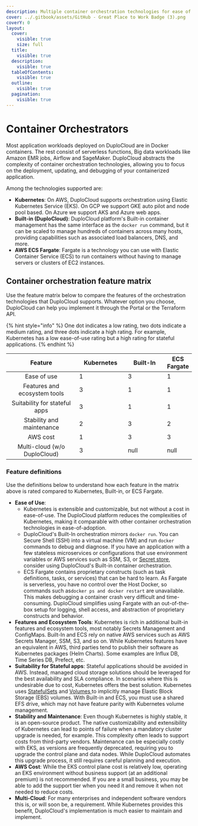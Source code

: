 ```yaml
---
description: Multiple container orchestration technologies for ease of consumption
cover: ../.gitbook/assets/GitHub - Great Place to Work Badge (3).png
coverY: 0
layout:
  cover:
    visible: true
    size: full
  title:
    visible: true
  description:
    visible: true
  tableOfContents:
    visible: true
  outline:
    visible: true
  pagination:
    visible: true
---
```


# Container Orchestrators

Most application workloads deployed on DuploCloud are in Docker containers. The rest consist of serverless functions, Big data workloads like Amazon EMR jobs, Airflow and SageMaker. DuploCloud abstracts the complexity of container orchestration technologies, allowing you to focus on the deployment, updating, and debugging of your containerized application.&#x20;

Among the technologies supported are:

* **Kubernetes**: On AWS, DuploCloud supports orchestration using Elastic Kubernetes Service (EKS). On GCP we support GKE auto pilot and node pool based. On Azure we support AKS and Azure web apps.&#x20;
* **Built-in (DuploCloud)**: DuploCloud platform's Built-in container management has the same interface as the `docker run` command, but it can be scaled to manage hundreds of containers across many hosts, providing capabilities such as associated load balancers, DNS, and more.
* **AWS ECS Fargate**: Fargate is a technology you can use with Elastic Container Service (ECS) to run containers without having to manage servers or clusters of EC2 instances.&#x20;

## Container orchestration feature matrix

Use the feature matrix below to compare the features of the orchestration technologies that DuploCloud supports. Whatever option you choose, DuploCloud can help you implement it through the Portal or the Terraform API.

{% hint style="info" %}
One dot indicates a low rating, two dots indicate a medium rating, and three dots indicate a high rating. For example, Kubernetes has a low ease-of-use rating but a high rating for stateful applications.
{% endhint %}



<table><thead><tr><th width="276.71428571428567" align="center">Feature</th><th width="150" data-type="rating" data-max="3">Kubernetes</th><th width="150" data-type="rating" data-max="3">Built-In</th><th data-type="rating" data-max="3">ECS Fargate</th></tr></thead><tbody><tr><td align="center">Ease of use</td><td>1</td><td>3</td><td>1</td></tr><tr><td align="center">Features and ecosystem tools</td><td>3</td><td>1</td><td>1</td></tr><tr><td align="center">Suitability for stateful apps</td><td>3</td><td>1</td><td>1</td></tr><tr><td align="center">Stability and maintenance</td><td>2</td><td>3</td><td>2</td></tr><tr><td align="center">AWS cost</td><td>1</td><td>3</td><td>3</td></tr><tr><td align="center">Multi-cloud (w/o DuploCloud)</td><td>3</td><td>null</td><td>null</td></tr></tbody></table>

### **Feature definitions**

Use the definitions below to understand how each feature in the matrix above is rated compared to Kubernetes, Built-in, or ECS Fargate.&#x20;

* **Ease of Use**:&#x20;
  * Kubernetes is extensible and customizable, but not without a cost in ease-of-use. The DuploCloud platform reduces the complexities of Kubernetes, making it comparable with other container orchestration technologies in ease-of-adoption.
  * DuploCloud's Built-In orchestration mirrors `docker run`. You can Secure Shell (SSH) into a virtual machine (VM) and run `docker` commands to debug and diagnose. If you have an application with a few stateless microservices or configurations that use environment variables or AWS services such as SSM, S3, or [Secret store](../overview/aws-services/containers/passing-config-and-secrets.md), consider using DuploCloud's Built-in container orchestration.
  * ECS Fargate contains proprietary constructs (such as task definitions, tasks, or services) that can be hard to learn. As Fargate is serverless, you have no control over the Host Docker, so commands such as`docker ps and docker restart` are unavailable. This makes debugging a container crash very difficult and time-consuming. DuploCloud simplifies using Fargate with an out-of-the-box setup for logging, shell access, and abstraction of proprietary constructs and behavior.
* **Features and Ecosystem Tools**: Kubernetes is rich in additional built-in features and ecosystem tools, most notably Secrets Management and ConfigMaps. Built-In and ECS rely on native AWS services such as AWS Secrets Manager, SSM, S3, and so on. While Kubernetes features have an equivalent in AWS, third parties tend to publish their software as Kubernetes packages (Helm Charts). Some examples are Influx DB, Time Series DB, Prefect, etc.
* **Suitability for Stateful apps**: Stateful applications should be avoided in AWS. Instead, managed cloud storage solutions should be leveraged for the best availability and SLA compliance. In scenarios where this is undesirable due to cost, Kubernetes offers the best solution. Kubernetes uses [StatefulSets](https://kubernetes.io/docs/concepts/workloads/controllers/statefulset/) and [Volumes ](https://kubernetes.io/docs/concepts/storage/volumes/)to implicitly manage Elastic Block Storage (EBS) volumes. With Built-in and ECS, you must use a shared EFS drive, which may not have feature parity with Kubernetes volume management.
* **Stability and Maintenance**: Even though Kubernetes is highly stable, it is an open-source product. The native customizability and extensibility of Kubernetes can lead to points of failure when a mandatory cluster upgrade is needed, for example. This complexity often leads to support costs from third-party vendors. Maintenance can be especially costly with EKS, as versions are frequently deprecated, requiring you to upgrade the control plane and data nodes. While DuploCloud automates this upgrade process, it still requires careful planning and execution.
* **AWS Cost**: While the EKS control plane cost is relatively low, operating an EKS environment without business support (at an additional premium) is not recommended. If you are a small business, you may be able to add the support tier when you need it and remove it when not needed to reduce costs. &#x20;
* **Multi-Cloud**: For many enterprises and independent software vendors this is, or will soon be, a requirement. While Kubernetes provides this benefit, DuploCloud's implementation is much easier to maintain and implement.         &#x20;
